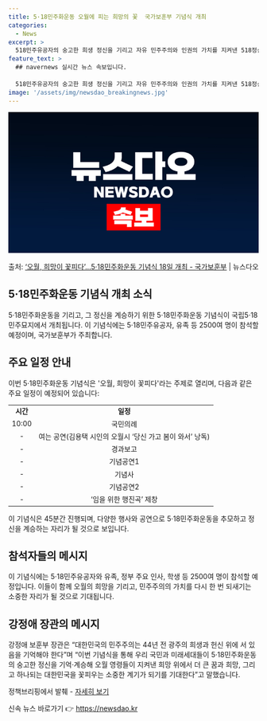 ```yaml
---
title: 5·18민주화운동 오월에 피는 희망의 꽃  국가보훈부 기념식 개최
categories:
  - News
excerpt: >
  518민주유공자의 숭고한 희생 정신을 기리고 자유 민주주의와 인권의 가치를 지켜낸 518정신을 계승하기 위한…
feature_text: >
  ## navernews 실시간 뉴스 속보입니다.

  518민주유공자의 숭고한 희생 정신을 기리고 자유 민주주의와 인권의 가치를 지켜낸 518정신을 계승하기 위한…
image: '/assets/img/newsdao_breakingnews.jpg'
---
```


![뉴스다오 속보](/assets/img/newsdao_breakingnews.jpg)

<p>출처: <a href="https://newsdao.kr/3835" rel="dofollow">‘오월, 희망이 꽃피다’…5·18민주화운동 기념식 18일 개최 - 국가보훈부</a> | 뉴스다오</p>

<h2 data-ke-size="size26">5·18민주화운동 기념식 개최 소식</h2>
<p data-ke-size="size16">5·18민주화운동을 기리고, 그 정신을 계승하기 위한 5·18민주화운동 기념식이 국립5·18민주묘지에서 개최됩니다. 이 기념식에는 5·18민주유공자, 유족 등 2500여 명이 참석할 예정이며, 국가보훈부가 주최합니다.</p>

<h2 data-ke-size="size26">주요 일정 안내</h2>
<p data-ke-size="size16">이번 5·18민주화운동 기념식은 '오월, 희망이 꽃피다'라는 주제로 열리며, 다음과 같은 주요 일정이 예정되어 있습니다:</p>

<table>
	<tr>
		<td style="text-align: center; height: 17px;"><b>시간</b></td>
		<td style="text-align: center; height: 17px;"><b>일정</b></td>
	</tr>
	<tr>
		<td style="text-align: center; height: 17px;">10:00</td>
		<td style="text-align: center; height: 17px;">국민의례</td>
	</tr>
	<tr>
		<td style="text-align: center; height: 17px;">-</td>
		<td style="text-align: center; height: 17px;">여는 공연(김용택 시인의 오월시 ‘당신 가고 봄이 와서’ 낭독)</td>
	</tr>
	<tr>
		<td style="text-align: center; height: 17px;">-</td>
		<td style="text-align: center; height: 17px;">경과보고</td>
	</tr>
	<tr>
		<td style="text-align: center; height: 17px;">-</td>
		<td style="text-align: center; height: 17px;">기념공연1</td>
	</tr>
	<tr>
		<td style="text-align: center; height: 17px;">-</td>
		<td style="text-align: center; height: 17px;">기념사</td>
	</tr>
	<tr>
		<td style="text-align: center; height: 17px;">-</td>
		<td style="text-align: center; height: 17px;">기념공연2</td>
	</tr>
	<tr>
		<td style="text-align: center; height: 17px;">-</td>
		<td style="text-align: center; height: 17px;">‘임을 위한 행진곡’ 제창</td>
	</tr>
</table>

<p data-ke-size="size16">이 기념식은 45분간 진행되며, 다양한 행사와 공연으로 5·18민주화운동을 추모하고 정신을 계승하는 자리가 될 것으로 보입니다.</p>

<h2 data-ke-size="size26">참석자들의 메시지</h2>
<p data-ke-size="size16">이 기념식에는 5·18민주유공자와 유족, 정부 주요 인사, 학생 등 2500여 명이 참석할 예정입니다. 이들이 함께 오월의 희망을 기리고, 민주주의의 가치를 다시 한 번 되새기는 소중한 자리가 될 것으로 기대됩니다.</p>

<h2 data-ke-size="size26">강정애 장관의 메시지</h2>
<p data-ke-size="size16">강정애 보훈부 장관은 “대한민국의 민주주의는 44년 전 광주의 희생과 헌신 위에 서 있음을 기억해야 한다”며 “이번 기념식을 통해 우리 국민과 미래세대들이 5·18민주화운동의 숭고한 정신을 기억·계승해 오월 영령들이 지켜낸 희망 위에서 더 큰 꿈과 희망, 그리고 하나되는 대한민국을 꽃피우는 소중한 계기가 되기를 기대한다”고 말했습니다.</p>

<p data-ke-size="size16">정책브리핑에서 발췌 - <a href="https://newsdao.kr/3835">자세히 보기</a></p>
 

신속 뉴스 바로가기 👉 <a href="https://newsdao.kr" rel="dofollow">https://newsdao.kr</a>


